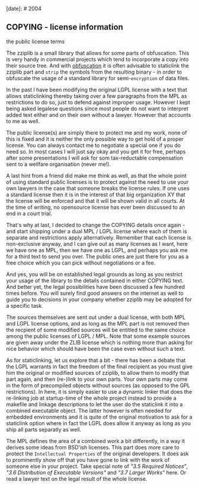 [date]: # 2004

## COPYING - license information 
the public license terms

The zziplib is a small library that allows for some parts of
obfuscation. This is very handy in commercial projects which tend
to incorporate a copy into their source tree. And with 
[obfuscation](zzip-xor.htm) it is often advisable 
to staticlink the zziplib part and `strip` the symbols from 
the resulting binary - in order to obfuscate the usage of a 
standard library for semi-`encryption` of data files.

In the past I have been modifying the original LGPL license
with a text that allows staticlinking thereby taking over a
few paragraphs from the MPL as restrictions to do so, just to 
defend against improper usage. However I kept being asked 
legalese questions since most people do not want to interpret 
added text either and on their own without a lawyer. However
that accounts to me as well.

The public license(s) are simply there to protect me and
my work, none of this is fixed and it is neither the only 
possible way to get hold of a proper license. You can 
always contact me to negotiate a special one if you do 
need so. In most cases I will just say okay and you get 
it for free, perhaps after some presentations I will 
ask for som tax-reductable compensation sent to
a wellfare organisation (never me!).

A last hint from a friend did make me think as well, as
that the whole point of using standard public licenses
is to protect against the need to use your own lawyers
in the case that someone breaks the license rules. If
one uses a standard license then it is in the interest
of that big organization XY that the license will be
enforced and that it will be shown valid in all courts.
At the time of writing, no opensource license has
ever been discussed to an end in a court trial.

That's why at last, I decided to change the COPYING 
details once again - and start shipping under a dual
MPL / LGPL license where each of them is separate 
and restrictions apply alternatively. Remember that 
each license is non-exclusive anyway, and I can give
out as many licenses as I want, here we have one as
MPL, then we have one as LGPL, and perhaps you ask me
for a third text to send you over. The public ones
are just there for you as a free choice which you can
pick without negotiations or a fee.

And yes, you will be on established legal grounds as 
long as you restrict your usage of the library to the 
details contained in either COPYING text. And better
yet, the legal possibilities have been discussed
a few hundred times before. You will surely find
good answers on the internet as well to guide you
to decisions in your company whether zziplib may
be adopted for a specific task.

The sources themselves are sent out under a dual license, 
with both MPL and LGPL license options, and as long as 
the MPL part is  not removed then the recpient of some
modified sources will be entitled to the same choice
among the public licenses of LGPL / MPL. Note that some
example sources are given away under the ZLIB license
which is nothing more than asking for nice behavior 
which should have been the case even without such a text.

As for staticlinking, let us explore that a bit - there has 
been a debate that the LGPL warrants in fact the freedom of 
the final recipient as you must give him the original or 
modified sources of zziplib, to allow them to modify that 
part again, and then (re-)link to your own parts. Your own
parts may come in the form of precompiled objects without
sources (as opposed to the GPL restrictions). In here, it
is simply easier to use a dynamic linker that does the 
re-linking job at startup-time of the whole project instead 
to provide a makefile and linkage descriptions to let the
user do the staticlink it into a combined executable object. 
The latter however is often needed for embedded environments
and it is quite of the original motivation to ask for a
staticlink option where in fact the LGPL does allow it anyway
as long as you ship all parts separatly as well.

The MPL defines the area of a combined work a bit differently,
in a way it derives some ideas from BSD'ish licenses. This
part does more care to protect the `Intellectual Properties`
of the original developers. It does ask to prominently show 
off that you have gone to link with the work of someone else 
in your project. Take special note of *"3.5 Required Notices"*,
*"3.6 Distribution of Executable Versions"* and
*"3.7 Larger Works"* here. Or read a lawyer text on
the legal result of the whole license.
